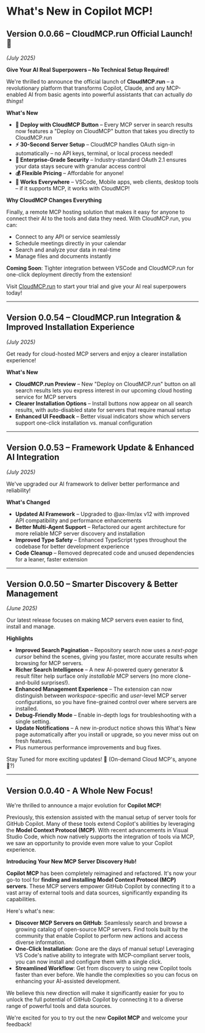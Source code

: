 # What's New in Copilot MCP!

## Version 0.0.66 – CloudMCP.run Official Launch! 🚀
*(July 2025)*

**Give Your AI Real Superpowers – No Technical Setup Required!**

We're thrilled to announce the official launch of **CloudMCP.run** – a revolutionary platform that transforms Copilot, Claude, and any MCP-enabled AI from basic agents into powerful assistants that can actually *do things*!

**What's New**

* **🌟 Deploy with CloudMCP Button** – Every MCP server in search results now features a "Deploy on CloudMCP" button that takes you directly to CloudMCP.run
* **⚡ 30-Second Server Setup** – CloudMCP handles OAuth sign-in automatically – no API keys, terminal, or local process needed!
* **🔐 Enterprise-Grade Security** – Industry-standard OAuth 2.1 ensures your data stays secure with granular access control
* **💰 Flexible Pricing** – Affordable for anyone!
* **📱 Works Everywhere** – VSCode, Mobile apps, web clients, desktop tools – if it supports MCP, it works with CloudMCP!

**Why CloudMCP Changes Everything**

Finally, a remote MCP hosting solution that makes it easy for anyone to connect their AI to the tools and data they need. With CloudMCP.run, you can:
- Connect to any API or service seamlessly
- Schedule meetings directly in your calendar
- Search and analyze your data in real-time  
- Manage files and documents instantly

**Coming Soon**: Tighter integration between VSCode and CloudMCP.run for one-click deployment directly from the extension!

Visit [CloudMCP.run](https://www.cloudmcp.run) to start your trial and give your AI real superpowers today!

---

## Version 0.0.54 – CloudMCP.run Integration & Improved Installation Experience
*(July 2025)*

Get ready for cloud-hosted MCP servers and enjoy a clearer installation experience!

**What's New**

* **CloudMCP.run Preview** – New "Deploy on CloudMCP.run" button on all search results lets you express interest in our upcoming cloud hosting service for MCP servers
* **Clearer Installation Options** – Install buttons now appear on all search results, with auto-disabled state for servers that require manual setup
* **Enhanced UI Feedback** – Better visual indicators show which servers support one-click installation vs. manual configuration

---

## Version 0.0.53 – Framework Update & Enhanced AI Integration
*(July 2025)*

We've upgraded our AI framework to deliver better performance and reliability!

**What's Changed**

* **Updated AI Framework** – Upgraded to @ax-llm/ax v12 with improved API compatibility and performance enhancements
* **Better Multi-Agent Support** – Refactored our agent architecture for more reliable MCP server discovery and installation
* **Improved Type Safety** – Enhanced TypeScript types throughout the codebase for better development experience
* **Code Cleanup** – Removed deprecated code and unused dependencies for a leaner, faster extension

---

## Version 0.0.50 – Smarter Discovery & Better Management  
*(June 2025)*

Our latest release focuses on making MCP servers even easier to find, install and manage.

**Highlights**

* **Improved Search Pagination** – Repository search now uses a *next-page cursor* behind the scenes, giving you faster, more accurate results when browsing for MCP servers.
* **Richer Search Intelligence** – A new AI-powered query generator & result filter help surface only *installable* MCP servers (no more clone-and-build surprises!).
* **Enhanced Management Experience** – The extension can now distinguish between *workspace*-specific and *user*-level MCP server configurations, so you have fine-grained control over where servers are installed.
* **Debug-Friendly Mode** – Enable in-depth logs for troubleshooting with a single setting.
* **Update Notifications** – A new in-product notice shows this What's New page automatically after you install or upgrade, so you never miss out on fresh features.
* Plus numerous performance improvements and bug fixes.

Stay Tuned for more exciting updates! 🚀 (On-demand Cloud MCP's, anyone 👀?)

---

## Version 0.0.40 - A Whole New Focus!

We're thrilled to announce a major evolution for **Copilot MCP**!

Previously, this extension assisted with the manual setup of server tools for GitHub Copilot. Many of these tools extend Copilot's abilities by leveraging the **Model Context Protocol (MCP)**. With recent advancements in Visual Studio Code, which now natively supports the integration of tools via MCP, we saw an opportunity to provide even more value to your Copilot experience.

**Introducing Your New MCP Server Discovery Hub!**

**Copilot MCP** has been completely reimagined and refactored. It's now your go-to tool for **finding and installing Model Context Protocol (MCP) servers**. These MCP servers empower GitHub Copilot by connecting it to a vast array of external tools and data sources, significantly expanding its capabilities.

Here's what's new:

*   **Discover MCP Servers on GitHub**: Seamlessly search and browse a growing catalog of open-source MCP servers. Find tools built by the community that enable Copilot to perform new actions and access diverse information.
*   **One-Click Installation**: Gone are the days of manual setup! Leveraging VS Code's native ability to integrate with MCP-compliant server tools, you can now install and configure them with a single click.
*   **Streamlined Workflow**: Get from discovery to using new Copilot tools faster than ever before. We handle the complexities so you can focus on enhancing your AI-assisted development.

We believe this new direction will make it significantly easier for you to unlock the full potential of GitHub Copilot by connecting it to a diverse range of powerful tools and data sources.

We're excited for you to try out the new **Copilot MCP** and welcome your feedback!
